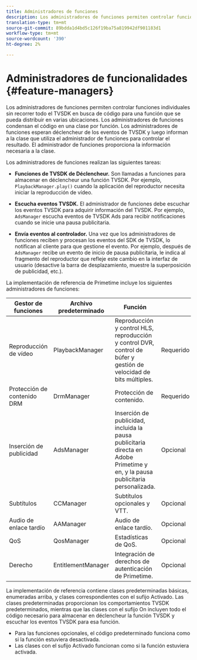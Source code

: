 ```yaml
---
title: Administradores de funciones
description: Los administradores de funciones permiten controlar funciones individuales sin recorrer todo el TVSDK en busca de código para una función que se pueda distribuir en varias ubicaciones.
translation-type: tm+mt
source-git-commit: 89bdda1d4bd5c126f19ba75a819942df901183d1
workflow-type: tm+mt
source-wordcount: '390'
ht-degree: 2%

---
```



# Administradores de funcionalidades {#feature-managers}

Los administradores de funciones permiten controlar funciones individuales sin recorrer todo el TVSDK en busca de código para una función que se pueda distribuir en varias ubicaciones. Los administradores de funciones condensan el código en una clase por función. Los administradores de funciones esperan déclencheur de los eventos de TVSDK y luego informan a la clase que utiliza el administrador de funciones para controlar el resultado. El administrador de funciones proporciona la información necesaria a la clase.

Los administradores de funciones realizan las siguientes tareas:

* **Funciones de TVSDK de Déclencheur.**
Son llamadas a funciones para almacenar en déclencheur una función TVSDK. Por ejemplo, 
`PlaybackManager.play()` cuando la aplicación del reproductor necesita iniciar la reproducción de vídeo.

* **Escucha eventos TVSDK.**
El administrador de funciones debe escuchar los eventos TVSDK para adquirir información del TVSDK. Por ejemplo, 
`AdsManager` escucha eventos de TVSDK Ads para recibir notificaciones cuando se inicie una pausa publicitaria.

* **Envía eventos al controlador.**
Una vez que los administradores de funciones reciben y procesan los eventos del SDK de TVSDK, lo notifican al cliente para que gestione el evento. Por ejemplo, después de 
`AdsManager` recibe un evento de inicio de pausa publicitaria, le indica al fragmento del reproductor que refleje este cambio en la interfaz de usuario (desactive la barra de desplazamiento, muestre la superposición de publicidad, etc.).

La implementación de referencia de Primetime incluye los siguientes administradores de funciones:

| Gestor de funciones | Archivo predeterminado | Función |  |
|---|---|---|---|
| Reproducción de vídeo | PlaybackManager | Reproducción y control HLS, reproducción y control DVR, control de búfer y gestión de velocidad de bits múltiples. | Requerido |
| Protección de contenido DRM | DrmManager | Protección de contenido. | Requerido |
| Inserción de publicidad | AdsManager | Inserción de publicidad, incluida la pausa publicitaria directa en Adobe Primetime y en, y la pausa publicitaria personalizada. | Opcional |
| Subtítulos | CCManager | Subtítulos opcionales y VTT. | Opcional |
| Audio de enlace tardío | AAManager | Audio de enlace tardío. | Opcional |
| QoS | QosManager | Estadísticas de QoS. | Opcional |
| Derecho | EntitlementManager | Integración de derechos de autenticación de Primetime. | Opcional |

La implementación de referencia contiene clases predeterminadas básicas, enumeradas arriba, y clases correspondientes con el sufijo Activado. Las clases predeterminadas proporcionan los comportamientos TVSDK predeterminados, mientras que las clases con el sufijo On incluyen todo el código necesario para almacenar en déclencheur la función TVSDK y escuchar los eventos TVSDK para esa función.

* Para las funciones opcionales, el código predeterminado funciona como si la función estuviera desactivada.
* Las clases con el sufijo Activado funcionan como si la función estuviera activada.